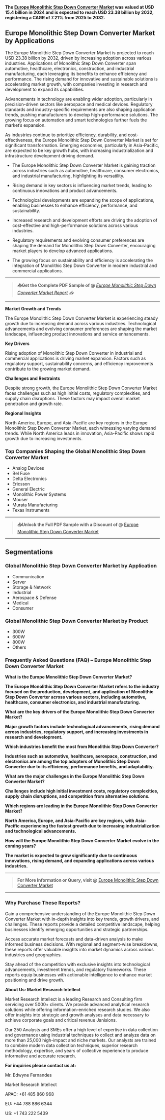 <p><strong>The <a href="https://www.marketresearchintellect.com/download-sample/?rid=151300&amp;utm_source=Pulse-April-Europe&amp;utm_medium=852">Europe Monolithic Step Down Converter Market</a> was valued at USD 15.4 billion in 2024 and is expected to reach USD 23.38 billion by 2032, registering a CAGR of 7.21% from 2025 to 2032.</strong></p><h2>Europe Monolithic Step Down Converter Market by Applications&nbsp;</h2><p><p>The Europe Monolithic Step Down Converter Market is projected to reach USD 23.38 billion by 2032, driven by increasing adoption across various industries. Applications of Monolithic Step Down Converter span automotive, healthcare, electronics, construction, and industrial manufacturing, each leveraging its benefits to enhance efficiency and performance. The rising demand for innovative and sustainable solutions is accelerating market growth, with companies investing in research and development to expand its capabilities.</p><p>Advancements in technology are enabling wider adoption, particularly in precision-driven sectors like aerospace and medical devices. Regulatory standards and industry-specific requirements are also shaping application trends, pushing manufacturers to develop high-performance solutions. The growing focus on automation and smart technologies further fuels the market&rsquo;s expansion.</p><p>As industries continue to prioritize efficiency, durability, and cost-effectiveness, the Europe Monolithic Step Down Converter Market is set for significant transformation. Emerging economies, particularly in Asia-Pacific, are expected to be key growth hubs, with increasing industrialization and infrastructure development driving demand.</p></p><ul><li><p>The Europe Monolithic Step Down Converter Market is gaining traction across industries such as automotive, healthcare, consumer electronics, and industrial manufacturing, highlighting its versatility.</p></li><li><p>Rising demand in key sectors is influencing market trends, leading to continuous innovations and product advancements.</p></li><li><p>Technological developments are expanding the scope of applications, enabling businesses to enhance efficiency, performance, and sustainability.</p></li><li><p>Increased research and development efforts are driving the adoption of cost-effective and high-performance solutions across various industries.</p></li><li><p>Regulatory requirements and evolving consumer preferences are shaping the demand for Monolithic Step Down Converter, encouraging market players to develop advanced applications.</p></li><li><p>The growing focus on sustainability and efficiency is accelerating the integration of Monolithic Step Down Converter in modern industrial and commercial applications.</p></li></ul><hr /><blockquote><p><strong><span class="font-[700]">📥Get the Complete PDF Sample of @ </span></strong><em><span class="font-[700]"><a href="https://www.marketresearchintellect.com/download-sample/?rid=151300&amp;utm_source=Pulse-April-Europe&amp;utm_medium=852" target="_blank" data-tracking-control-name="article-ssr-frontend-pulse_little-text-block" data-tracking-will-navigate="" data-test-link="">Europe Monolithic Step Down Converter Market Report</a>&nbsp;📥</span></em></p></blockquote><hr /><p class="" data-start="77" data-end="360"><strong data-start="77" data-end="105">Market Growth and Trends</strong></p><p class="" data-start="77" data-end="360">The Europe Monolithic Step Down Converter Market is experiencing steady growth due to increasing demand across various industries. Technological advancements and evolving consumer preferences are shaping the market landscape, influencing product innovations and service enhancements.</p><p class="" data-start="362" data-end="606"><strong data-start="362" data-end="377">Key Drivers</strong></p><p class="" data-start="362" data-end="606">Rising adoption of Monolithic Step Down Converter in industrial and commercial applications is driving market expansion. Factors such as regulatory support, sustainability concerns, and efficiency improvements contribute to the growing market demand.</p><p class="" data-start="608" data-end="849"><strong data-start="608" data-end="637">Challenges and Restraints</strong></p><p class="" data-start="608" data-end="849">Despite strong growth, the Europe Monolithic Step Down Converter Market faces challenges such as high initial costs, regulatory complexities, and supply chain disruptions. These factors may impact overall market penetration and growth rate.</p><p class="" data-start="851" data-end="1095"><strong data-start="851" data-end="872">Regional Insights</strong></p><p class="" data-start="851" data-end="1095">North America, Europe, and Asia-Pacific are key regions in the Europe Monolithic Step Down Converter Market, each witnessing varying demand trends. While North America leads in innovation, Asia-Pacific shows rapid growth due to increasing investments.</p><p><h3>Top Companies Shaping the Global Monolithic Step Down Converter Market </h3><ul><li>Analog Devices</li><li>Bel Fuse</li><li>Delta Electronics</li><li>Ericsson</li><li>General Electric</li><li>Monolithic Power Systems</li><li>Mouser</li><li>Murata Manufacturing</li><li>Texas Instruments</li></ul></p><hr /><blockquote><p><strong>📥Unlock the Full PDF Sample with a Discount of @</strong> <a href="https://www.marketresearchintellect.com/ask-for-discount/?rid=151300&amp;utm_source=Pulse-April-Europe&amp;utm_medium=852">Europe Monolithic Step Down Converter Market</a></p></blockquote><hr /><p><h2>Segmentations</h2><h3>Global Monolithic Step Down Converter Market by Application</h3><ul><li>Communication</li><li>Server</li><li>Storage & Network</li><li>Industrial</li><li>Aerospace & Defense</li><li>Medical</li><li>Consumer</li></ul><h3>Global Monolithic Step Down Converter Market by Product</h3><ul><li>300W</li><li>600W</li><li>800W</li><li>Others</li></ul></p><h3><strong>Frequently Asked Questions (FAQ) &ndash; Europe Monolithic Step Down Converter Market</strong></h3><p><strong>What is the Europe Monolithic Step Down Converter Market?</strong></p><p><strong>The Europe Monolithic Step Down Converter Market refers to the industry focused on the production, development, and application of Monolithic Step Down Converter across various sectors, including automotive, healthcare, consumer electronics, and industrial manufacturing.</strong></p><p><strong>What are the key drivers of the Europe Monolithic Step Down Converter Market?</strong></p><p><strong>Major growth factors include technological advancements, rising demand across industries, regulatory support, and increasing investments in research and development.</strong></p><p><strong>Which industries benefit the most from Monolithic Step Down Converter?</strong></p><p><strong>Industries such as automotive, healthcare, aerospace, construction, and electronics are among the top adopters of Monolithic Step Down Converter due to its efficiency, performance benefits, and adaptability.</strong></p><p><strong>What are the major challenges in the Europe Monolithic Step Down Converter Market?</strong></p><p><strong>Challenges include high initial investment costs, regulatory complexities, supply chain disruptions, and competition from alternative solutions.</strong></p><p><strong>Which regions are leading in the Europe Monolithic Step Down Converter Market?</strong></p><p><strong>North America, Europe, and Asia-Pacific are key regions, with Asia-Pacific experiencing the fastest growth due to increasing industrialization and technological advancements.</strong></p><p><strong>How will the Europe Monolithic Step Down Converter Market evolve in the coming years?</strong></p><p><strong>The market is expected to grow significantly due to continuous innovations, rising demand, and expanding applications across various industries.</strong></p><hr /><blockquote><p><span class="font-[700]"><strong>For More Information or Query, visit&nbsp;@</strong>&nbsp;</span><span class="font-[700]"><a href="https://www.marketresearchintellect.com/product/global-monolithic-step-down-converter-market-size-and-forecast/?utm_source=Linkedin&utm_medium=852" target="_blank" data-tracking-control-name="article-ssr-frontend-pulse_little-text-block" data-tracking-will-navigate="" data-test-link="">Europe Monolithic Step Down Converter Market</a></span></p></blockquote><hr /><h3><strong data-start="0" data-end="31">Why Purchase These Reports?</strong></h3><p class="" data-start="35" data-end="297">Gain a comprehensive understanding of the Europe Monolithic Step Down Converter Market with in-depth insights into key trends, growth drivers, and challenges. These reports provide a detailed competitive landscape, helping businesses identify emerging opportunities and strategic partnerships.</p><p class="" data-start="299" data-end="540">Access accurate market forecasts and data-driven analysis to make informed business decisions. With regional and segment-wise breakdowns, these reports offer valuable insights into market dynamics across various industries and geographies.</p><p class="" data-start="542" data-end="784">Stay ahead of the competition with exclusive insights into technological advancements, investment trends, and regulatory frameworks. These reports equip businesses with actionable intelligence to enhance market positioning and drive growth.</p><p><strong><span class="font-[700]">About Us: Market Research Intellect</span></strong></p><p><span class="">Market Research Intellect is a leading Research and Consulting firm servicing over 5000+ clients. We provide advanced analytical research solutions while offering information-enriched research studies.&nbsp;</span>We also offer insights into strategic and growth analyses and data necessary to achieve corporate goals and critical revenue Janisions.</p><p><span class="">Our 250 Analysts and SMEs offer a high level of expertise in data collection and governance using industrial techniques to collect and analyze data on more than 25,000 high-impact and niche markets. Our analysts are trained to combine modern data collection techniques, superior research methodology, expertise, and years of collective experience to produce informative and accurate research.</span></p><p><strong>For inquiries please contact us at:</strong></p><p>Mr. Edwyne Fernandes</p><p>Market Research Intellect</p><p>APAC: +61 485 860 968</p><p>EU: +44 788 886 6344</p><p>US: +1 743 222 5439</p>